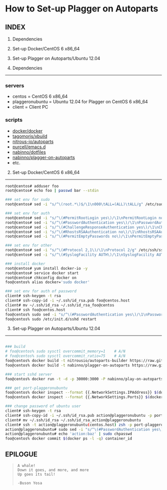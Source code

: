 How to Set-up Plagger on Autoparts
==================================
INDEX
-----
1. Dependencies
2. Set-up Docker/CentOS 6 x86_64
3. Set-up Plagger on Autoparts/Ubuntu 12.04


1. Dependencies
---------------
### servers
- centos = CentOS 6 x86_64
- plaggeronubuntu = Ubuntu 12.04 for Plagger on CentOS 6 x86_64
- client = Client PC

### scripts
- [docker/docker](https://github.com/docker/docker)
- [tagomoris/xbuild](https://github.com/tagomoris/xbuild)
- [nitrous-io/autoparts](https://github.com/nitrous-io/autoparts)
- [purcell/emacs.d](https://github.com/purcell/emacs.d)
- [nabinno/dotfiles](https://github.com/nabinno/dotfiles)
- [nabinno/plagger-on-autoparts](https://github.com/nabinno/plagger-on-autoparts)
- etc.


2. Set-up Docker/CentOS 6 x86_64
--------------------------------
```sh
root@centos# adduser foo
root@centos# echo foo | passwd bar --stdin

### set env for sudo
root@centos# sed -i "s/^\(root.*\)$/\1\n000\tALL=(ALL)\tALL/g" /etc/sudoers

### set env for auth
root@centos# sed -i "s/^\(#PermitRootLogin yes\)/\1\nPermitRootLogin no/g" /etc/ssh/sshd_config
root@centos# sed -i "s/^\(#PasswordAuthentication yes\)/\1\nPasswordAuthentication no/g" /etc/ssh/sshd_config
root@centos# sed -i "s/^\(#ChallengeResponseAuthentication yes\)/\1\nChallengeResponseAuthentication no/g" /etc/ssh/sshd_config
root@centos# sed -i "s/^\(#RhostsRSAAuthentication no\)/\1\nRhostsRSAAuthentication no/g" /etc/ssh/sshd_config
root@centos# sed -i "s/^\(#PermitEmptyPasswords no\)/\1\nPermitEmptyPasswords no/g" /etc/ssh/sshd_config

### set env for other
root@centos# sed -i "s/^\(#Protocol 2,1\)/\1\nProtocol 2/g" /etc/ssh/sshd_config
root@centos# sed -i "s/^\(#SyslogFacility AUTH\)/\1\nSyslogFacility AUTHPRIV/g" /etc/ssh/sshd_config

### install docker
root@centos# yum install docker-io -y
root@centos# service docker start
root@centos# chkconfig docker on
foo@centos% alias docker='sudo docker'

### set env for auth of password
client# ssh-keygen -t rsa
client# ssh-copy-id -i ~/.ssh/id_rsa.pub foo@centos.host
client# mv ~/.ssh/id_rsa ~/.ssh/id_rsa_foo@centos
client# ssh foo@centos.host
foo@centos% sudo sed -i "s/^\(#PasswordAuthentication yes\)/\1\nPasswordAuthentication no/g" /etc/ssh/sshd_config
foo@centos% sudo /etc/init.d/sshd restart
```


3. Set-up Plagger on Autoparts/Ubuntu 12.04
-------------------------------------------
```sh

### build
# foo@centos% sudo sysctl overcommit_memory=1    # A/N
# foo@centos% sudo sysctl overcommit_ratio=75    # A/N
foo@centos% docker build -t nitrousio/autoparts-builder https://raw.githubusercontent.com/nitrous-io/autoparts/master/Dockerfile
foo@centos% docker build -t nabinno/plagger-on-autoparts https://raw.githubusercontent.com/nabinno/plagger-on-autoparts/master/Dockerfile

### start sshd server
foo@centos% docker run -t -d -p 30000:3000 -P nabinno/play-on-autoparts /usr/sbin/sshd -D

### get port-plaggeronubuntu
foo@centos% docker inspect --format {{.NetworkSettings.IPAddress}} $(docker ps -l -q)
foo@centos% docker inspect --format {{.NetworkSettings.Ports}} $(docker ps -l -q)

### change password of ubuntu user
client# ssh-keygen -t rsa
client# ssh-copy-id -i ~/.ssh/id_rsa.pub action@plaggeronubuntu -p port-plaggeronubuntu
client# mv ~/.ssh/id_rsa ~/.ssh/id_rsa_action@plaggeronubuntu
client# ssh -t action@plaggeronubuntu(centos.host) zsh -p port-plaggeronubuntu
action@plaggeronubuntu# sudo sed -i "s/^\(#PasswordAuthentication yes\)/\1\nPasswordAuthentication no/g" /etc/ssh/sshd_config
action@plaggeronubuntu# echo 'action:baz' | sudo chpasswd
foo@centos% docker commit $(docker ps -l -q) container_id
```


EPILOGUE
--------
>     A whale! 
>     Down it goes, and more, and more
>     Up goes its tail!
>     
>     -Buson Yosa

